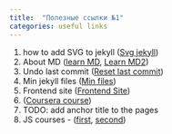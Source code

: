 ```yaml
---
title:  "Полезные ссылки №1"
categories: useful links
---
```


1. how to add SVG to jekyll ([Svg jekyll][svg-jekyll])
2. About MD ([learn MD][learn-md], [Learn MD2][learn-md2])
3. Undo last commit ([Reset last commit][reset-last-commit])
4. Min jekyll files ([Min files][min-files])
5. Frontend site ([Frontend Site][frontend-site])
6. ([Coursera course][coursera-course])
7. TODO: add anchor title to the pages
8. JS courses - ([first][first-course], [second][second-course])


[svg-jekyll]: http://davidensinger.com/2014/11/how-to-dynamically-include-svgs-inline-with-jekyll/
[learn-md]: http://vstarkov.ru/markdown-basics/
[learn-md2]: http://commonmark.org/help/tutorial/
[reset-last-commit]: http://vstarkov.ru/git-undo/
[min-files]: http://vstarkov.ru/compress-files-with-jekyll/
[frontend-site]: http://juwain.ru
[coursera-course]: https://www.coursera.org/learn/python/supplement/W0U3S/syllabus-course-information
[first-course]: https://frontendmasters.com/courses/rethinking-async-js/
[second-course]: https://frontendmasters.com/courses/javascript-basics/
